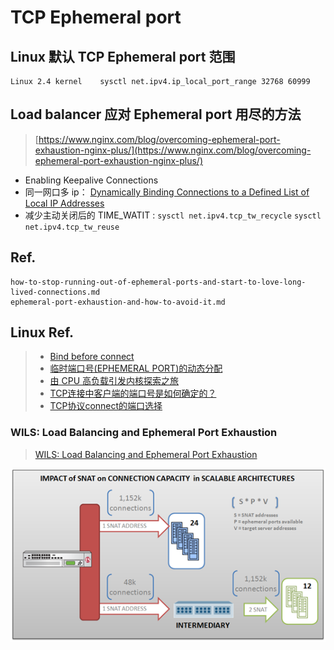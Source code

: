# TCP Ephemeral port

## Linux 默认 TCP Ephemeral port 范围

```
Linux 2.4 kernel	sysctl net.ipv4.ip_local_port_range	32768 60999
```


## Load balancer 应对 Ephemeral port 用尽的方法

> [https://www.nginx.com/blog/overcoming-ephemeral-port-exhaustion-nginx-plus/](https://www.nginx.com/blog/overcoming-ephemeral-port-exhaustion-nginx-plus/)

 - Enabling Keepalive Connections
 - 同一网口多 ip： [Dynamically Binding Connections to a Defined List of Local IP Addresses](https://www.nginx.com/blog/overcoming-ephemeral-port-exhaustion-nginx-plus/#:~:text=Dynamically%20Binding%20Connections%20to%20a%20Defined%20List%20of%20Local%20IP%C2%A0Addresses)
 - 减少主动关闭后的 TIME_WATIT : `sysctl net.ipv4.tcp_tw_recycle` `sysctl net.ipv4.tcp_tw_reuse` 



## Ref.

```{toctree}
how-to-stop-running-out-of-ephemeral-ports-and-start-to-love-long-lived-connections.md
ephemeral-port-exhaustion-and-how-to-avoid-it.md
```

## Linux Ref.
> - [Bind before connect](https://idea.popcount.org/2014-04-03-bind-before-connect/)
> - [临时端口号(EPHEMERAL PORT)的动态分配](http://linuxperf.com/?p=178)
> - [由 CPU 高负载引发内核探索之旅](https://zhuanlan.zhihu.com/p/587402192)
> - [TCP连接中客户端的端口号是如何确定的？](https://mp.weixin.qq.com/s/C-Eeoeh9GHxugF4J30fz1A)
> - [TCP协议connect的端口选择](https://segmentfault.com/a/1190000041228516)

### WILS: Load Balancing and Ephemeral Port Exhaustion

> [WILS: Load Balancing and Ephemeral Port Exhaustion](https://community.f5.com/t5/technical-articles/wils-load-balancing-and-ephemeral-port-exhaustion/ta-p/287984)



![0151T000003d7vEQAQ.png](ephemeral-port.assets/large.png)
